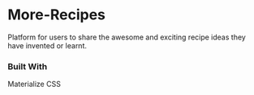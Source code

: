 # More-Recipes

Platform for users to share the awesome and exciting recipe ideas they have invented or learnt.

### Built With

Materialize CSS